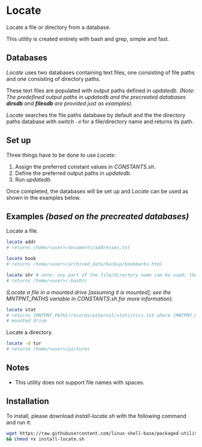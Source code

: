 
# Locate

Locate a file or directory from a database.

This utility is created entirely with bash and grep, simple and fast.

## Databases

*Locate* uses two databases containing text files, one consisting of file paths and one consisting of directory paths.

These text files are populated with output paths defined in *updatedb*. *(Note: The predefined output paths in updatedb and the precreated databases **dirsdb** and **filesdb** are provided just as examples).*

*Locate* searches the file paths database by default and the the directory paths database with switch `-d` for a file/directory name and returns its path.

## Set up

Three things have to be done to use *Locate*:

1. Assign the preferred constant values in *CONSTANTS.sh*.
2. Define the preferred output paths in *updatedb*.
3. Run *updatedb*.

Once completed, the databases will be set up and *Locate* can be used as shown in the examples below.

## Examples *(based on the precreated databases)*

Locate a file.

```bash
locate addr
# returns /home/<user>/documents/addresses.txt
```

```bash
locate book
# returns /home/<user>/archived_data/backup/bookmarks.html
```

```bash
locate shr # note: any part of the file/directory name can be used; the first match will be returned
# returns /home/<user>/.bashrc
```

*(Locate a file in a mounted drive [assuming it is mounted]; see the MNTPNT_PATHS variable in CONSTANTS.sh for more information).*

```bash
locate stat
# returns {MNTPNT_PATH}/records/external/statistics.txt where {MNTPNT_PATH} is the mountpoint of the
# mounted drive
```

Locate a directory.

```bash
locate -d tur
# returns /home/<user>/pictures
```

## Notes

* This utility does not support file names with spaces.

## Installation

To install, please download *install-locate.sh* with the following command and run it:

```bash
wget https://raw.githubusercontent.com/linux-shell-base/packaged-utilities/install/install-locate.sh \
&& chmod +x install-locate.sh
```
